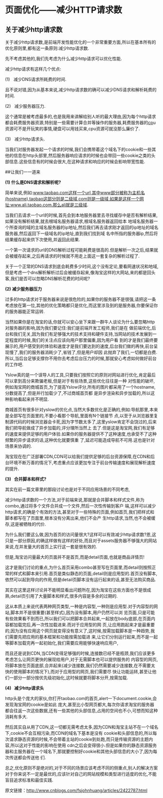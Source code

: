# 页面优化——减少HTTP请求数

## 关于减少http请求数

关于减少http请求数,是前端开发性能优化的一个非常重要方面,所以在基本所有的优化原则里,都有这一条原则:减少http请求数.

先不考虑其他的,我们先考虑为什么减少http请求可以优化性能.

减少http请求有这样几个优点:

(1)   减少DNS请求所耗费的时间.

且不说对错,因为从基本来说,减少http请求数的确可以减少DNS请求和解析耗费的时间.

(2)   减少服务器压力.

这个通常是被考虑最多的,也是我用来讲解给别人听的最大理由,因为每个http请求都会耗费服务器资源,特别是一些需要计算合并等操作的服务器,耗费服务器的[cp](http://www.linuxso.com/command/cp.html)u资源可不是开玩笑的事情,硬盘可以用钱买来,cpu资源可就没那么廉价了.

(3)   减少http请求头.

当我们对服务器发起一个请求的时候,我们会携带着这个域名下的cookie和一些其他的信息在http头部里,然后服务器响应请求的时候也会带回一些cookie之类的头部信息.这些信息有的时候会很大,在这种请求和响应的时候会影响带宽性能.

##让我们一一道来

**(1) 什么是DNS请求和解析呢?**

简单来说,例如:www.taobao.com这样一个url,其中www部分被称为主机名(hostname),taobao这部分则是二级域,com则是一级域,如果是这样一个网址:www.ali.taobao.com.那么ali就是三级域.

当我们去请求一个url的时候,首先会到本地服务器里去寻找缓存中是否有解析结果,如果没有解析结果,就去根域名服务器请求,根域名服务器返回给本 地域名服务器一个所查询的域的主域名服务器的ip地址,然后我们再去请求刚才返回的ip地址的域名服务器,然后返回下一级域名的ip地址,直到我们找到域 名中所指的服务器ip,然后将结果缓存起来供下次使用,并返回此结果.

一个第一次请求的url的DNS解析过程可能耗费是很高的.但是解析一次之后,结果就会被缓存起来,之后再请求的时候就不用走上面这一套复杂的解析过程了.

关于一个正常的DNS请求到底会耗费多少时间,这个没有定论,要看网速状况和地域,但是考虑一个dns解析解析过后会被缓存起来,像淘宝这样的大网站,来的都是回头客,我们是否可以忽略DNS解析花费的时间呢?

**(2) 减少服务器压力**

过多的http请求对于服务器来说是很危险的,如果你的服务器不是很强,请把这一条考虑放在第一位,其他的优化策略都只是优化,而这里涉及到的是服务器,你要保证你的服务器能正常运转.

当然如果你是在淘宝的话,你就可以安心坐下来跟一群牛人谈论为什么要忽略http对服务器的影响,因为我们要记住:我们是前端开发工程师,我们是在 做前端优化,后台和我们无关,因为我们有足够强大的技术支持和硬件支持,当网站的技术发展到一定程度的时候,我们的关注点应该向用户那里偏重,因为用户看 到的才是我们最终要展示的,用户感受到的体验和速度才是我们要达到的速度,后台我们做的再快,前台呈现慢了,我们的服务器消耗少了,省钱了,但是用户却因 此抛弃了我们,一切都是白费.所以,当后台足够支撑你不用你去考虑后台压力的时候,那就安心考虑如何做好前台的工作吧.

Yslow真的是一个误导人的工具,只要我们按照它的原则对网站进行优化,肯定最后可以拿到高分来欺骗老板,但是对于有些场景,这些优化往往是一种 对性能的破坏,例如淘宝网的商城首页,为了提高Yslow评分,所有的图片都采用了一个hostname,分数提高了,但是并行加载少了,不过商城首页都 是异步渲染和异步加载的,所以这种影响看起来并不明显.

商城首页有很多针对yslow的优化点,当然大多数优化是正确的,例如:导航那里,本来是全部写在页面里的,不要小看那个导航,里面有N个链接节 点,以至于从浏览器里复制源代码的时候浏览器会卡死,因为字节数太多了,这里yslow肯定不会饶过的,后来我们把导航做成了异步加载的,评分理所当然上 去了.但是这是淘宝网,我们有足够的速度来提供足够的用户体验.如果你的服务器提供不了这种速度,也承受不了这种频繁的异步请求的话,这种优化就要慎重 了,延迟可能造成导航不可用.这也是针对场景来协调的.

淘宝现在在广泛部署CDN,CDN可以给我们提供足够的后台资源保障,在CDN和后台环境不断万善的情况下,考虑重点应该更加专注于前台传输速度和展现解析速度的提升.

**(3)   合并脚本和样式?**

其实在前一篇文章里的那段讨论也是对于不同应用场景的不同考虑,

减少http请求数的一个方法,对于前端来说,那就是合并脚本和样式文件,称为combo,通过将多个文件合并成一个文件,然后一次性传输到客户 端,这样可以减少http请求,的确是个有效的方法,甚至对于一些特殊的页面,例如首页,我们把样式和脚本都写在了页面里,根本没有分离出来,他们不会产 生http请求,当然,也不会被缓存,这是被牺牲的代价.

为什么我们要这么做,因为首页的访问量很大?这样可以有效减少http请求数?恩,这只是一部分原因,的确这样做有这样的好处,而且对于assets服务器不够强大的网站来说,在并发量大的首页上实行这一套是很有效的.

但是,淘宝访问量最大的页面并不是首页,而是detail页面,也就是商品详情页!

这才是我们讨论的重点,为什么首页采用combo甚至写在页面里,而detail则按照正常的样式和脚本来引用.首页是类似静态的页面,detail则是应用型的.首页没有脚本,依然可以起到导向的作用,但是detail页脚本没有运行起来的话,甚至无法购买商品.

其实在这里这样讨论并不能明显看出问题所在,因为淘宝在这些方面也不是很成熟,detail页引用了大量脚本和样式,很多内容是多余的过期的.

这从本质上来说代表两种网页类型,一种是内容型,一种则是应用型.对于内容型的网站,脚本并不是很重要(甚至样式),因为没有脚本,用户仍然可以浏 览页面,只是可能有些效果看不到而已,所以我们可以把脚本合并起来,一起放在body底部,在页面内容都加载完后,再一次性加载进来.而对于应用型的网 页,让应用跑起来才是最重要的,因为没有应用这个网页就变得没有意义了,这时候,按需加载脚本是一种趋势,我们需要先把应用的基本框架和功能按需加载进 来,让它们分别运行起来,而不是一起等脚本加载完再一起初始化,我们需要应用能够快速响应用户,

而且还是说到CDN,当CDN变得足够强的时候,连接数已经不是瓶颈,我们应该更多考虑怎么让网页更快的展现给用户,对于无需脚本也可以提供服务的 内容型的网页,将脚本放在页面底部,合并起来(减少连接数,我们仍然需要减少连接数,在不需要太快的使用脚本的情况下),而对于应用型的网页,我们需要尽 快让功能运转,甚至让他们一部分一部分按优先级初始化,这时候就要将脚本分开,按需加载.

**(4)   减少http请求头**

http头是个庞大的家伙,你打开taobao.com的首页,alert一下document.cookie,会发现淘宝网的cookie是如此 庞大,甚至比小型网页都大,每次你请求淘宝的服务器都会往返一次这些数据,还有一些其他的头部信息,占用的空间也不小,可想而知这种消耗有多大.

然后其实自从用了CDN,这一切都无需考虑太多,因为CDN和淘宝主站不在一个域名下,cookie不会互相污染,而CDN的域名下基本是没有 cookie和头部信息的,所以每次请求静态资源的时候,不会带着主站的cookie到处跑,而只是传输资源的主题内容,所以这对于性能的影响在使用 cdn之后会变得很小.但是如果你的静态资源服务器和主服务器在一个域名下,那就要控制好cookie和其他头部信息的大小了,因为每次传送都会传送他 们.

总之,优化原则不是绝对的,对于不同的场景应该考虑不同的侧重点,别人的解决方案对于你来说不一定是最优的,应该针对自己的网站规模和类型进行适度的优化,不能盲目追求标准和最佳实践.



原文链接：http://www.cnblogs.com/fsjohnhuang/articles/2422787.html




